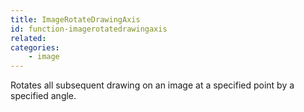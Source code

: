 ```yaml
---
title: ImageRotateDrawingAxis
id: function-imagerotatedrawingaxis
related:
categories:
    - image
---
```


Rotates all subsequent drawing on an image at a specified point by a specified angle.